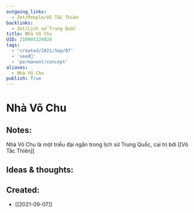 ```yaml
---
outgoing_links:
  - Zet/People/Võ Tắc Thiên
backlinks:
  - Zet/Lịch sử Trung Quốc
title: Nhà Võ Chu
UID: 210907224024
tags:
  - 'created/2021/Sep/07'
  - 'seed🥜'
  - 'permanent/concept'
aliases:
  - Nhà Võ Chu
publish: True
---
```

# Nhà Võ Chu

## Notes:
Nhà Võ Chu là một triều đại ngắn trong lịch sử Trung Quốc, cai trị bởi [[Võ Tắc Thiên]]

## Ideas & thoughts:

## Created:
- [[2021-09-07]]
